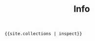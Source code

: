 ﻿---
layout: default
title: Info
published: true
excluded: true
---

<pre>{{site.collections | inspect}}</pre>